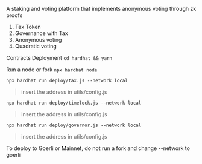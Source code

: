 A staking and voting platform that implements anonymous voting through zk proofs

1. Tax Token
2. Governance with Tax 
3. Anonymous voting
4. Quadratic voting


Contracts Deployment
```cd hardhat && yarn```

Run a node or fork
```npx hardhat node```

```npx hardhat run deploy/tax.js --network local```
> insert the address in utils/config.js

```npx hardhat run deploy/timelock.js --network local```
> insert the address in utils/config.js

```npx hardhat run deploy/governor.js --network local```
> insert the address in utils/config.js


To deploy to Goerli or Mainnet, do not run a fork and change --network to goerli